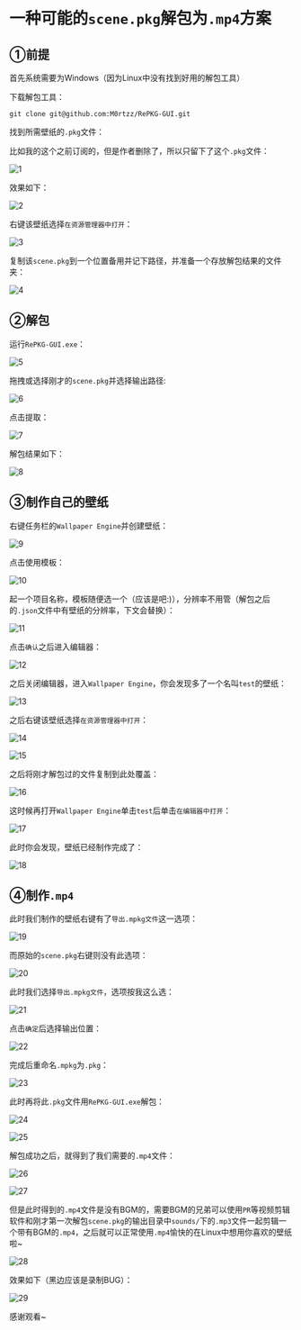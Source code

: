 # 一种可能的`scene.pkg`解包为`.mp4`方案

## ①前提

首先系统需要为Windows（因为Linux中没有找到好用的解包工具）

下载解包工具：

```
git clone git@github.com:M0rtzz/RePKG-GUI.git
```

找到所需壁纸的`.pkg`文件：

比如我的这个之前订阅的，但是作者删除了，所以只留下了这个`.pkg`文件：

![1](https://jsd.cdn.zzko.cn/gh/M0rtzz/ImageHosting@master/images/Year:2024/Month:05/Day:23/20:20:31_image-20240523202024277.png)

效果如下：

![2](https://jsd.cdn.zzko.cn/gh/M0rtzz/ImageHosting@master/images/Year:2024/Month:05/Day:23/20:43:06_QQ2024523-204136-HD20245232042231.gif)

右键该壁纸选择`在资源管理器中打开`：

![3](https://jsd.cdn.zzko.cn/gh/M0rtzz/ImageHosting@master/images/Year:2024/Month:05/Day:23/20:20:53_image-20240523202053876.png)

复制该`scene.pkg`到一个位置备用并记下路径，并准备一个存放解包结果的文件夹：

![4](https://jsd.cdn.zzko.cn/gh/M0rtzz/ImageHosting@master/images/Year:2024/Month:05/Day:23/20:22:48_image-20240523202248074.png)

## ②解包

运行`RePKG-GUI.exe`：

![5](https://jsd.cdn.zzko.cn/gh/M0rtzz/ImageHosting@master/images/Year:2024/Month:05/Day:23/20:24:10_image-20240523202410211.png)

拖拽或选择刚才的`scene.pkg`并选择输出路径:

![6](https://jsd.cdn.zzko.cn/gh/M0rtzz/ImageHosting@master/images/Year:2024/Month:05/Day:23/20:24:46_image-20240523202446144.png)

点击提取：

![7](https://jsd.cdn.zzko.cn/gh/M0rtzz/ImageHosting@master/images/Year:2024/Month:05/Day:23/20:25:10_image-20240523202510279.png)

解包结果如下：

![8](https://jsd.cdn.zzko.cn/gh/M0rtzz/ImageHosting@master/images/Year:2024/Month:05/Day:23/20:25:43_image-20240523202543918.png)

## ③制作自己的壁纸

右键任务栏的`Wallpaper Engine`并创建壁纸：

![9](https://jsd.cdn.zzko.cn/gh/M0rtzz/ImageHosting@master/images/Year:2024/Month:05/Day:23/20:27:17_image-20240523202717474.png)

点击使用模板：

![10](https://jsd.cdn.zzko.cn/gh/M0rtzz/ImageHosting@master/images/Year:2024/Month:05/Day:23/20:28:36_image-20240523202836644.png)

起一个项目名称，模板随便选一个（应该是吧:)），分辨率不用管（解包之后的`.json`文件中有壁纸的分辨率，下文会替换）：

![11](https://jsd.cdn.zzko.cn/gh/M0rtzz/ImageHosting@master/images/Year:2024/Month:05/Day:23/20:30:55_image-20240523203055084.png)

点击`确认`之后进入编辑器：

![12](https://jsd.cdn.zzko.cn/gh/M0rtzz/ImageHosting@master/images/Year:2024/Month:05/Day:23/20:31:22_image-20240523203121981.png)

之后关闭编辑器，进入`Wallpaper Engine`，你会发现多了一个名叫`test`的壁纸：

![13](https://jsd.cdn.zzko.cn/gh/M0rtzz/ImageHosting@master/images/Year:2024/Month:05/Day:23/20:32:29_image-20240523203229535.png)

之后右键该壁纸选择`在资源管理器中打开`：

![14](https://jsd.cdn.zzko.cn/gh/M0rtzz/ImageHosting@master/images/Year:2024/Month:05/Day:23/20:33:06_image-20240523203306846.png)

![15](https://jsd.cdn.zzko.cn/gh/M0rtzz/ImageHosting@master/images/Year:2024/Month:05/Day:23/20:34:55_image-20240523203454996.png)

之后将刚才解包过的文件复制到此处覆盖：

![16](https://jsd.cdn.zzko.cn/gh/M0rtzz/ImageHosting@master/images/Year:2024/Month:05/Day:23/20:37:02_image-20240523203702616.png)

这时候再打开`Wallpaper Engine`单击`test`后单击`在编辑器中打开`：

![17](https://jsd.cdn.zzko.cn/gh/M0rtzz/ImageHosting@master/images/Year:2024/Month:05/Day:23/20:38:50_image-20240523203850826.png)

此时你会发现，壁纸已经制作完成了：

![18](https://jsd.cdn.zzko.cn/gh/M0rtzz/ImageHosting@master/images/Year:2024/Month:05/Day:23/20:45:10_QQ2024523-204352-HD20245232044362.gif)

## ④制作`.mp4`

此时我们制作的壁纸右键有了`导出.mpkg文件`这一选项：

![19](https://jsd.cdn.zzko.cn/gh/M0rtzz/ImageHosting@master/images/Year:2024/Month:05/Day:23/20:46:11_image-20240523204611311.png)

而原始的`scene.pkg`右键则没有此选项：

![20](https://jsd.cdn.zzko.cn/gh/M0rtzz/ImageHosting@master/images/Year:2024/Month:05/Day:23/20:47:14_image-20240523204714845.png)

此时我们选择`导出.mpkg文件`，选项按我这么选：

![21](https://jsd.cdn.zzko.cn/gh/M0rtzz/ImageHosting@master/images/Year:2024/Month:05/Day:23/20:47:52_image-20240523204752694.png)

点击`确定`后选择输出位置：

![22](https://jsd.cdn.zzko.cn/gh/M0rtzz/ImageHosting@master/images/Year:2024/Month:05/Day:23/20:48:31_image-20240523204831762.png)

完成后重命名`.mpkg`为`.pkg`：

![23](https://jsd.cdn.zzko.cn/gh/M0rtzz/ImageHosting@master/images/Year:2024/Month:05/Day:23/20:50:28_image-20240523205028573.png)

此时再将此`.pkg`文件用`RePKG-GUI.exe`解包：

![24](https://jsd.cdn.zzko.cn/gh/M0rtzz/ImageHosting@master/images/Year:2024/Month:05/Day:23/20:51:25_image-20240523205125307.png)

![25](https://jsd.cdn.zzko.cn/gh/M0rtzz/ImageHosting@master/images/Year:2024/Month:05/Day:23/20:51:42_image-20240523205142495.png)

解包成功之后，就得到了我们需要的`.mp4`文件：

![26](https://jsd.cdn.zzko.cn/gh/M0rtzz/ImageHosting@master/images/Year:2024/Month:05/Day:23/20:52:14_image-20240523205214871.png)

![27](https://jsd.cdn.zzko.cn/gh/M0rtzz/ImageHosting@master/images/Year:2024/Month:05/Day:23/20:55:15_QQ2024523-20546-HD20245232054481.gif)

但是此时得到的`.mp4`文件是没有BGM的，需要BGM的兄弟可以使用`PR`等视频剪辑软件和刚才第一次解包`scene.pkg`的输出目录中`sounds/`下的`.mp3`文件一起剪辑一个带有BGM的`.mp4`，之后就可以正常使用`.mp4`愉快的在Linux中想用你喜欢的壁纸啦~

![28](https://jsd.cdn.zzko.cn/gh/M0rtzz/ImageHosting@master/images/Year:2024/Month:05/Day:23/20:56:51_image-20240523205651723.png)

效果如下（黑边应该是录制BUG）：

![29](https://jsd.cdn.zzko.cn/gh/M0rtzz/ImageHosting@master/images/Year:2024/Month:05/Day:23/21:17:40_5%E6%9C%8823%E6%97%A52024523211262.gif)

感谢观看~
